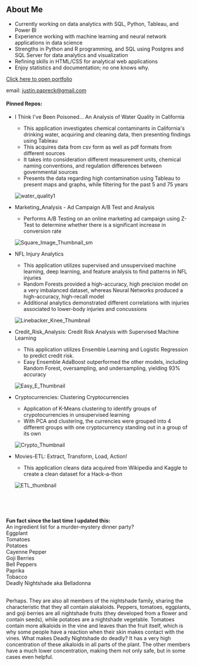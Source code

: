 ## About Me
- Currently working on data analytics with SQL, Python, Tableau, and Power BI
- Experience working with machine learning and neural network applications in data science
- Strengths in Python and R programming, and SQL using Postgres and SQL Server for data analytics and visualization
- Refining skills in HTML/CSS for analytical web applications 
- Enjoy statistics and documentation; no one knows why.

[Click here to open portfolio](https://htmlpreview.github.io/?https://github.com/FreshOats/Portfolio/blob/master/index.html)

email: justin.papreck@gmail.com


#### Pinned Repos:
- I Think I've Been Poisoned...   An Analysis of Water Quality in California
  - This application investigates chemical contaminants in California's drinking water, acquiring and cleaning data, then presenting findings using Tableau
  - This acquires data from csv form as well as pdf formats from different sources
  - It takes into consideration different measurement units, chemical naming conventions, and regulation differences between governmental sources
  - Presents the data regarding high contamination using Tableau to present maps and graphs, while filtering for the past 5 and 75 years

  ![water_quality1](https://github.com/FreshOats/FreshOats/assets/33167541/a73cf04f-ac4d-48d3-919d-1f11423f66b1)

- Marketing_Analysis - Ad Campaign A/B Test and Analysis
  - Performs A/B Testing on an online marketing ad campaign using Z-Test to determine whether there is a significant increase in conversion rate
 
  ![Square_Image_Thumbnail_sm](https://github.com/FreshOats/FreshOats/assets/33167541/2769e0a9-162c-447f-9c76-2b480cdb75fd)

- NFL Injury Analytics
  - This application utilizes supervised and unsupervised machine learning, deep learning, and feature analysis to find patterns in NFL injuries
  - Random Forests provided a high-accuracy, high precision model on a very imbalanced dataset, whereas Neural Networks produced a high-accuracy, high-recall model 
  - Additional analytics demonstrated different correlations with injuries associated to lower-body injuries and concussions

  ![Linebacker_Knee_Thumbnail](https://user-images.githubusercontent.com/33167541/200050420-6e6fe5cf-9486-498f-9d3f-3a5738dd1569.png)


- Credit_Risk_Analysis: Credit Risk Analysis with Supervised Machine Learning
  - This application utilizes Ensemble Learning and Logistic Regression to predict credit risk. 
  - Easy Ensemble AdaBoost outperformed the other models, including Random Forest, oversampling, and undersampling, yielding 93% accuracy
  
  ![Easy_E_Thumbnail](https://user-images.githubusercontent.com/33167541/194174474-f69ae5f3-b5e0-41f4-870b-c33f4b9d5e4c.png)

- Cryptocurrencies: Clustering Cryptocurrencies
  - Application of K-Means clustering to identify groups of crypotocurrencies in unsupervised learning
  - With PCA and clustering, the currencies were grouped into 4 different groups with one cryptocurrency standing out in a group of its own
  
  ![Crypto_Thumbnail](https://user-images.githubusercontent.com/33167541/194174496-e4879fe0-59eb-4a0d-a715-ecdcdc3a48c8.png)

    
- Movies-ETL: Extract, Transform, Load, Action! 
  - This application cleans data acquired from Wikipedia and Kaggle to create a clean dataset for a Hack-a-thon
  
  ![ETL_thumbnail](https://user-images.githubusercontent.com/33167541/194174539-f4d1fc6b-1594-4d24-9c80-c147df0eec10.png)

 <br><br><br>



**Fun fact since the last time I updated this:** <br>
An ingredient list for a murder-mystery dinner party?<br> 
Eggplant<br>Tomatoes<br>Potatoes<br>Cayenne Pepper<br>Goji Berries<br>Bell Peppers<br>Paprika<br>Tobacco<br>Deadly Nightshade aka Belladonna<br><br>

Perhaps. They are also all members of the nightshade family, sharing the characteristic that they all contain alakaloids. Peppers, tomatoes, eggplants, and goji berries are all nightshade fruits (they developed from a flower and contain seeds), while potatoes are a nightshade vegetable. Tomatoes contain more alkaloids in the vine and leaves than the fruit itself, which is why some people have a reaction when their skin makes contact with the vines. What makes Deadly Nightshade do deadly? It has a very high concentration of these alkaloids in all parts of the plant. The other members have a much lower concentration, making them not only safe, but in some cases even helpful.   
